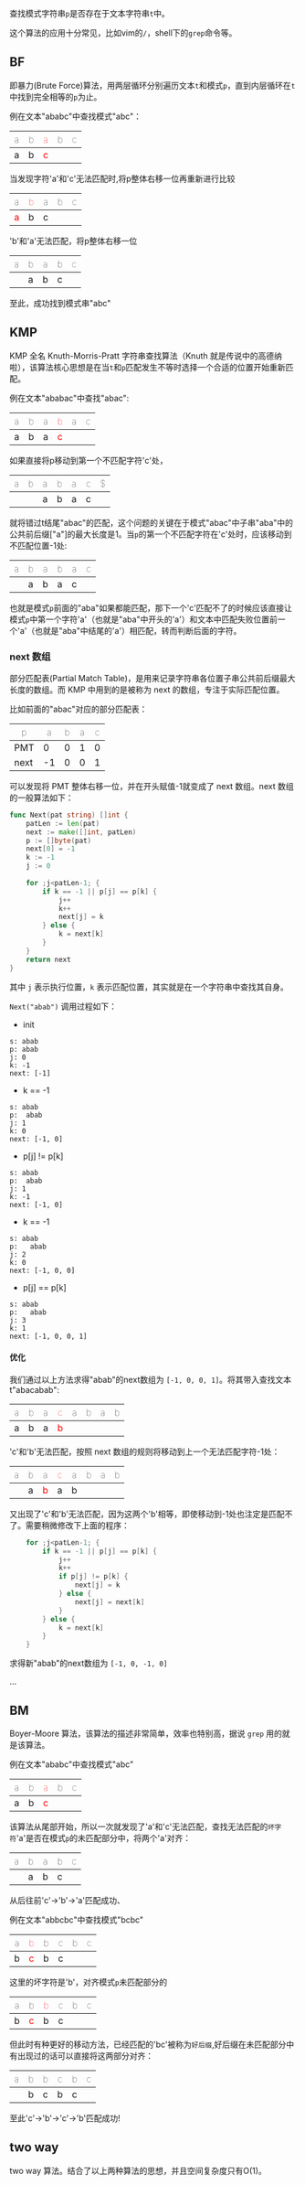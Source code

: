 <style>th {font-weight: 100 !important;}</style>
查找模式字符串`p`是否存在于文本字符串`t`中。

这个算法的应用十分常见，比如vim的`/`，shell下的`grep`命令等。

## BF

即暴力(Brute Force)算法，用两层循环分别遍历文本`t`和模式`p`，直到内层循环在`t`中找到完全相等的`p`为止。

例在文本"ababc"中查找模式"abc"：

a|b|<a style="color:red">a</a>|b|c
-|-|-|-|-
a|b|<a style="color:red">c</a>| | 

当发现字符'a'和'c'无法匹配时,将p整体右移一位再重新进行比较

a|<a style="color:red">b</a>|a|b|c
-|-|-|-|-
  |<a style="color:red">a</a>|b|c| |

'b'和'a'无法匹配，将p整体右移一位

a|b|a|b|c
-|-|-|-|-
 | |a|b|c

至此，成功找到模式串"abc"

## KMP

KMP 全名 Knuth-Morris-Pratt 字符串查找算法（Knuth 就是传说中的高德纳啦），该算法核心思想是在当`t`和`p`匹配发生不等时选择一个合适的位置开始重新匹配。

例在文本"ababac"中查找"abac":

a|b|a|<a style="color:red">b</a>|a|c
-|-|-|-|-|-
a|b|a|<a style="color:red">c</a>| | 

如果直接将p移动到第一个不匹配字符'c'处，

a|b|a|b|a|c|$
-|-|-|-|-|-|-
 | | |a|b|a|c

就将错过t结尾"abac"的匹配，这个问题的关键在于模式"abac"中子串"aba"中的公共前后缀["a"]的最大长度是1。当`p`的第一个不匹配字符在'c'处时，应该移动到不匹配位置-1处:

a|b|a|b|a|c
-|-|-|-|-|-
 | |a|b|a|c

也就是模式`p`前面的"aba"如果都能匹配，那下一个'c'匹配不了的时候应该直接让模式`p`中第一个字符'a'（也就是"aba"中开头的'a'）和文本中匹配失败位置前一个'a'（也就是"aba"中结尾的'a'）相匹配，转而判断后面的字符。

### next 数组

部分匹配表(Partial Match Table)，是用来记录字符串各位置子串公共前后缀最大长度的数组。而 KMP 中用到的是被称为 next 的数组，专注于实际匹配位置。

比如前面的"abac"对应的部分匹配表：

p | a|b|a|c
-|-|-|-|-
PMT| 0|0|1|0
next| -1|0|0|1

可以发现将 PMT 整体右移一位，并在开头赋值-1就变成了 next 数组。next 数组的一般算法如下：

```go
func Next(pat string) []int {
	patLen := len(pat)
	next := make([]int, patLen)
	p := []byte(pat)
	next[0] = -1
	k := -1
	j := 0
	
	for ;j<patLen-1; {
		if k == -1 || p[j] == p[k] {
			j++
			k++
			next[j] = k
		} else {
			k = next[k]
		}
	}
	return next
}
```

其中 `j` 表示执行位置，`k` 表示匹配位置，其实就是在一个字符串中查找其自身。

`Next("abab")` 调用过程如下：
* init
```
s: abab
p: abab
j: 0
k: -1
next: [-1]
```
* k == -1
```
s: abab
p:  abab
j: 1
k: 0
next: [-1, 0]
```
* p[j] != p[k]
```
s: abab
p:  abab
j: 1
k: -1
next: [-1, 0]
```
* k == -1
```
s: abab
p:   abab
j: 2
k: 0
next: [-1, 0, 0]
```
* p[j] == p[k]
```
s: abab
p:   abab
j: 3
k: 1
next: [-1, 0, 0, 1]
```

#### 优化

我们通过以上方法求得"abab"的next数组为 `[-1, 0, 0, 1]`。将其带入查找文本t"abacabab":

a|b|a|<a style="color:red">c</a>|a|b|a|b
-|-|-|-|-|-|-|-
a|b|a|<a style="color:red">b</a>| | | | 
 
'c'和'b'无法匹配，按照 next 数组的规则将移动到上一个无法匹配字符-1处：
 
a|b|a|<a style="color:red">c</a>|a|b|a|b
-|-|-|-|-|-|-|-
 | |a|<a style="color:red">b</a>|a|b| | 
 
又出现了'c'和'b'无法匹配，因为这两个'b'相等，即使移动到-1处也注定是匹配不了。需要稍微修改下上面的程序：

```go
	for ;j<patLen-1; {
		if k == -1 || p[j] == p[k] {
			j++
			k++
			if p[j] != p[k] {
				next[j] = k
			} else {
				next[j] = next[k]
			}
		} else {
			k = next[k]
		}
	}
```

求得新"abab"的next数组为 `[-1, 0, -1, 0]`

...

## BM

Boyer-Moore 算法，该算法的描述非常简单，效率也特别高，据说 `grep` 用的就是该算法。

例在文本"ababc"中查找模式"abc"

a|b|<a style="color:red">a</a>|b|c
-|-|-|-|-
a|b|<a style="color:red">c</a>| | 

该算法从尾部开始，所以一次就发现了'a'和'c'无法匹配，查找无法匹配的`坏字符`'a'是否在模式`p`的未匹配部分中，将两个'a'对齐：

a|b|a|b|c
-|-|-|-|-
 | |a|b|c

从后往前'c'->'b'->'a'匹配成功、

例在文本"abbcbc"中查找模式"bcbc"

a|<a style="color:red">b</a>|b|c|b|c
-|-|-|-|-|-
b|<a style="color:red">c</a>|b|c| | 

这里的坏字符是'b'，对齐模式`p`未匹配部分的

a|b|<a style="color:red">b</a>|c|b|c
-|-|-|-|-|-
 |b|<a style="color:red">c</a>|b|c| 

但此时有种更好的移动方法，已经匹配的'bc'被称为`好后缀`,好后缀在未匹配部分中有出现过的话可以直接将这两部分对齐：

a|b|b|c|b|c
-|-|-|-|-|-
 | |b|c|b|c

至此'c'->'b'->'c'->'b'匹配成功!

## two way 

two way 算法。结合了以上两种算法的思想，并且空间复杂度只有O(1)。